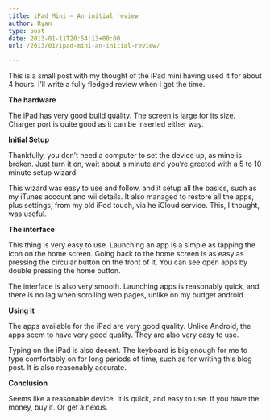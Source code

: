 ```yaml
---
title: iPad Mini – An initial review
author: Ryan
type: post
date: 2013-01-11T20:54:13+00:00
url: /2013/01/ipad-mini-an-initial-review/

---
```

This is a small post with my thought of the iPad mini having used it for about 4 hours. I&#8217;ll write a fully fledged review when I get the time.

**The hardware**
  
The iPad has very good build quality. The screen is large for its size. Charger port is quite good as it can be inserted either way.

**Initial Setup**
  
Thankfully, you don&#8217;t need a computer to set the device up, as mine is broken. Just turn it on, wait about a minute and you&#8217;re greeted with a 5 to 10 minute setup wizard.
  
This wizard was easy to use and follow, and it setup all the basics, such as my iTunes account and wii details. It also managed to restore all the apps, plus settings, from my old iPod touch, via he iCloud service. This, I thought, was useful.

**The interface**
  
This thing is very easy to use. Launching an app is a simple as tapping the icon on the home screen. Going back to the home screen is as easy as pressing the circular button on the front of it. You can see open apps by double pressing the home button.
  
The interface is also very smooth. Launching apps is reasonably quick, and there is no lag when scrolling web pages, unlike on my budget android. 

**Using it**
  
The apps available for the iPad are very good quality. Unlike Android, the apps seem to have very good quality. They are also very easy to use.
  
Typing on the iPad is also decent. The keyboard is big enough for me to type comfortably on for long periods of time, such as for writing this blog post. It is also reasonably accurate.

**Conclusion**
  
Seems like a reasonable device. It is quick, and easy to use. If you have the money, buy it. Or get a nexus.